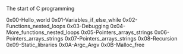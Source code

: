 The start of C programming

0x00-Hello_world
0x01-Variables_if_else_while
0x02-Functions_nested_loops
0x03-Debugging
0x04-More_functions_nested_loops
0x05-Pointers_arrays_strings
0x06-Pointers_arrays_strings
0x07-Pointers_arrays_strings
0x08-Recursion
0x09-Static_libraries
0x0A-Argc_Argv
0x0B-Malloc_free

